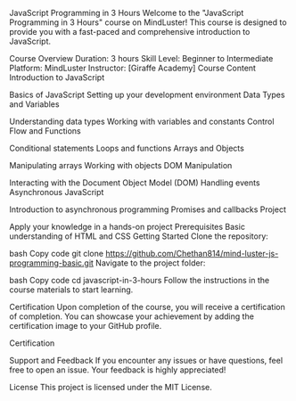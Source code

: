 JavaScript Programming in 3 Hours
Welcome to the "JavaScript Programming in 3 Hours" course on MindLuster! This course is designed to provide you with a fast-paced and comprehensive introduction to JavaScript.

Course Overview
Duration: 3 hours
Skill Level: Beginner to Intermediate
Platform: MindLuster
Instructor: [Giraffe Academy]
Course Content
Introduction to JavaScript

Basics of JavaScript
Setting up your development environment
Data Types and Variables

Understanding data types
Working with variables and constants
Control Flow and Functions

Conditional statements
Loops and functions
Arrays and Objects

Manipulating arrays
Working with objects
DOM Manipulation

Interacting with the Document Object Model (DOM)
Handling events
Asynchronous JavaScript

Introduction to asynchronous programming
Promises and callbacks
Project

Apply your knowledge in a hands-on project
Prerequisites
Basic understanding of HTML and CSS
Getting Started
Clone the repository:

bash
Copy code
git clone https://github.com/Chethan814/mind-luster-js-programming-basic.git
Navigate to the project folder:

bash
Copy code
cd javascript-in-3-hours
Follow the instructions in the course materials to start learning.

Certification
Upon completion of the course, you will receive a certification of completion. You can showcase your achievement by adding the certification image to your GitHub profile.

Certification 
<img src="">

Support and Feedback
If you encounter any issues or have questions, feel free to open an issue. Your feedback is highly appreciated!

License
This project is licensed under the MIT License.
